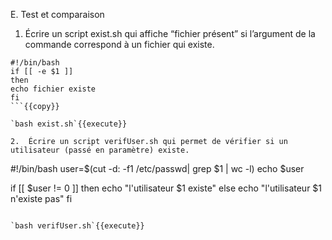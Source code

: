 E.	Test et comparaison

1.	Écrire un script exist.sh qui affiche “fichier présent” si l’argument de la commande correspond à un fichier qui existe.

```
#!/bin/bash
if [[ -e $1 ]]
then
echo fichier existe  
fi
```{{copy}}

`bash exist.sh`{{execute}}

2.	Écrire un script verifUser.sh qui permet de vérifier si un utilisateur (passé en paramètre) existe.

```
#!/bin/bash
user=$(cut -d: -f1 /etc/passwd| grep $1 | wc -l)
echo $user

if [[ $user !=  0  ]]
then
        echo "l'utilisateur $1 existe"
else
        echo "l'utilisateur $1 n'existe pas"
fi
```{{copy}}

`bash verifUser.sh`{{execute}}
